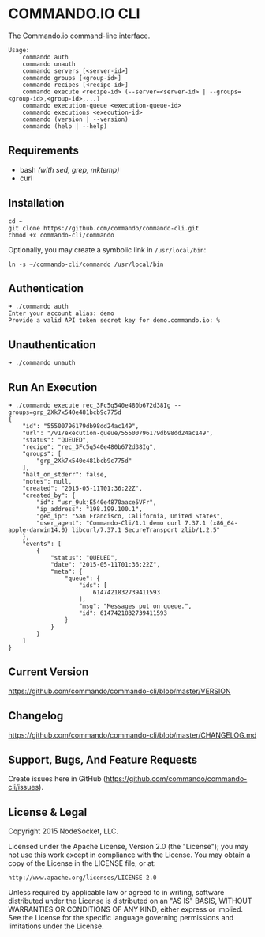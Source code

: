 # COMMANDO.IO CLI
The Commando.io command-line interface.

````
Usage:
    commando auth
    commando unauth
    commando servers [<server-id>]
    commando groups [<group-id>]
    commando recipes [<recipe-id>]
    commando execute <recipe-id> (--server=<server-id> | --groups=<group-id>,<group-id>,...)
    commando execution-queue <execution-queue-id>
    commando executions <execution-id>
    commando (version | --version)
    commando (help | --help)
````

Requirements
------------
*  bash *(with sed, grep, mktemp)*
*  curl

Installation
------------
````
cd ~
git clone https://github.com/commando/commando-cli.git
chmod +x commando-cli/commando
````

Optionally, you may create a symbolic link in `/usr/local/bin`:

````
ln -s ~/commando-cli/commando /usr/local/bin
````

Authentication
--------------

````
➜ ./commando auth
Enter your account alias: demo
Provide a valid API token secret key for demo.commando.io: %
````

Unauthentication
-----------------

````
➜ ./commando unauth
````

Run An Execution
-----------------

```
➜ ./commando execute rec_3Fc5q540e480b672d38Ig --groups=grp_2Xk7x540e481bcb9c775d
{
    "id": "55500796179db98dd24ac149",
    "url": "/v1/execution-queue/55500796179db98dd24ac149",
    "status": "QUEUED",
    "recipe": "rec_3Fc5q540e480b672d38Ig",
    "groups": [
        "grp_2Xk7x540e481bcb9c775d"
    ],
    "halt_on_stderr": false,
    "notes": null,
    "created": "2015-05-11T01:36:22Z",
    "created_by": {
        "id": "usr_9ukjE540e4870aace5VFr",
        "ip_address": "198.199.100.1",
        "geo_ip": "San Francisco, California, United States",
        "user_agent": "Commando-Cli/1.1 demo curl 7.37.1 (x86_64-apple-darwin14.0) libcurl/7.37.1 SecureTransport zlib/1.2.5"
    },
    "events": [
        {
            "status": "QUEUED",
            "date": "2015-05-11T01:36:22Z",
            "meta": {
                "queue": {
                    "ids": [
                        6147421832739411593
                    ],
                    "msg": "Messages put on queue.",
                    "id": 6147421832739411593
                }
            }
        }
    ]
}
```

Current Version
---------------

https://github.com/commando/commando-cli/blob/master/VERSION

Changelog
---------

https://github.com/commando/commando-cli/blob/master/CHANGELOG.md

Support, Bugs, And Feature Requests
-----------------------------------

Create issues here in GitHub (https://github.com/commando/commando-cli/issues).

License & Legal
---------------

Copyright 2015 NodeSocket, LLC.

Licensed under the Apache License, Version 2.0 (the "License"); you may not use this work except in compliance with the License. You may obtain a copy of the License in the LICENSE file, or at:

    http://www.apache.org/licenses/LICENSE-2.0

Unless required by applicable law or agreed to in writing, software distributed under the License is distributed on an "AS IS" BASIS, WITHOUT WARRANTIES OR CONDITIONS OF ANY KIND, either express or implied. See the License for the specific language governing permissions and limitations under the License.
